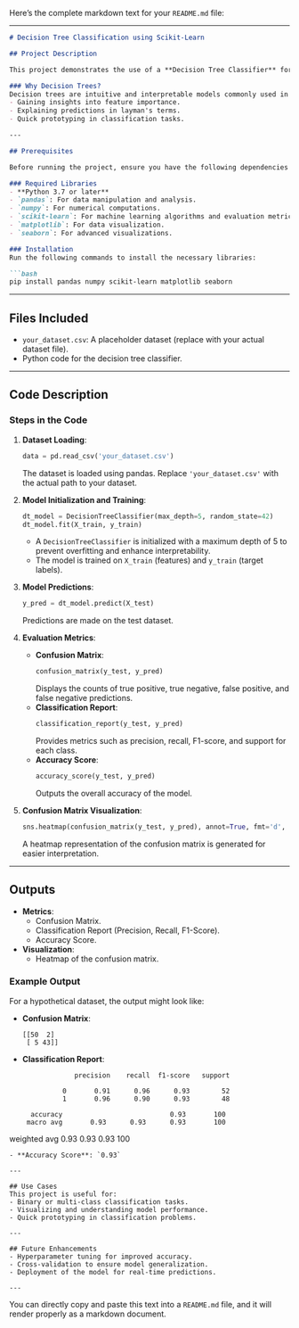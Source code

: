 Here’s the complete markdown text for your `README.md` file:

---

```markdown
# Decision Tree Classification using Scikit-Learn

## Project Description

This project demonstrates the use of a **Decision Tree Classifier** for a supervised machine learning classification task. It highlights the process of loading and visualizing data, training the model, evaluating its performance, and interpreting the results through metrics and visualizations.

### Why Decision Trees?
Decision trees are intuitive and interpretable models commonly used in classification tasks. They are robust to both numerical and categorical data and can handle missing values effectively. Decision trees are ideal for:
- Gaining insights into feature importance.
- Explaining predictions in layman's terms.
- Quick prototyping in classification tasks.

---

## Prerequisites

Before running the project, ensure you have the following dependencies installed:

### Required Libraries
- **Python 3.7 or later**
- `pandas`: For data manipulation and analysis.
- `numpy`: For numerical computations.
- `scikit-learn`: For machine learning algorithms and evaluation metrics.
- `matplotlib`: For data visualization.
- `seaborn`: For advanced visualizations.

### Installation
Run the following commands to install the necessary libraries:

```bash
pip install pandas numpy scikit-learn matplotlib seaborn
```

---

## Files Included
- `your_dataset.csv`: A placeholder dataset (replace with your actual dataset file).
- Python code for the decision tree classifier.

---

## Code Description

### Steps in the Code

1. **Dataset Loading**:
   ```python
   data = pd.read_csv('your_dataset.csv')
   ```
   The dataset is loaded using pandas. Replace `'your_dataset.csv'` with the actual path to your dataset.

2. **Model Initialization and Training**:
   ```python
   dt_model = DecisionTreeClassifier(max_depth=5, random_state=42)
   dt_model.fit(X_train, y_train)
   ```
   - A `DecisionTreeClassifier` is initialized with a maximum depth of 5 to prevent overfitting and enhance interpretability.
   - The model is trained on `X_train` (features) and `y_train` (target labels).

3. **Model Predictions**:
   ```python
   y_pred = dt_model.predict(X_test)
   ```
   Predictions are made on the test dataset.

4. **Evaluation Metrics**:
   - **Confusion Matrix**:
     ```python
     confusion_matrix(y_test, y_pred)
     ```
     Displays the counts of true positive, true negative, false positive, and false negative predictions.
   - **Classification Report**:
     ```python
     classification_report(y_test, y_pred)
     ```
     Provides metrics such as precision, recall, F1-score, and support for each class.
   - **Accuracy Score**:
     ```python
     accuracy_score(y_test, y_pred)
     ```
     Outputs the overall accuracy of the model.

5. **Confusion Matrix Visualization**:
   ```python
   sns.heatmap(confusion_matrix(y_test, y_pred), annot=True, fmt='d', cmap='Blues')
   ```
   A heatmap representation of the confusion matrix is generated for easier interpretation.

---

## Outputs
- **Metrics**:
  - Confusion Matrix.
  - Classification Report (Precision, Recall, F1-Score).
  - Accuracy Score.
- **Visualization**:
  - Heatmap of the confusion matrix.

### Example Output
For a hypothetical dataset, the output might look like:
- **Confusion Matrix**:
  ```
  [[50  2]
   [ 5 43]]
  ```
- **Classification Report**:
  ```
               precision    recall  f1-score   support

            0       0.91      0.96      0.93        52
            1       0.96      0.90      0.93        48

    accuracy                           0.93       100
   macro avg       0.93      0.93      0.93       100
weighted avg       0.93      0.93      0.93       100
  ```
- **Accuracy Score**: `0.93`

---

## Use Cases
This project is useful for:
- Binary or multi-class classification tasks.
- Visualizing and understanding model performance.
- Quick prototyping in classification problems.

---

## Future Enhancements
- Hyperparameter tuning for improved accuracy.
- Cross-validation to ensure model generalization.
- Deployment of the model for real-time predictions.

---
```

You can directly copy and paste this text into a `README.md` file, and it will render properly as a markdown document.
